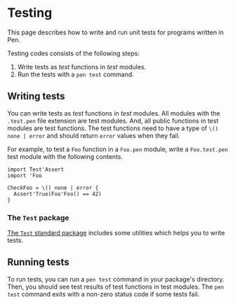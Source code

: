 # Testing

This page describes how to write and run unit tests for programs written in Pen.

Testing codes consists of the following steps:

1. Write tests as _test_ functions in _test_ modules.
1. Run the tests with a `pen test` command.

## Writing tests

You can write tests as _test_ functions in _test_ modules. All modules with the `.test.pen` file extension are test modules. And, all public functions in test modules are test functions. The test functions need to have a type of `\() none | error` and should return `error` values when they fail.

For example, to test a `Foo` function in a `Foo.pen` module, write a `Foo.test.pen` test module with the following contents.

```pen
import Test'Assert
import 'Foo

CheckFoo = \() none | error {
  Assert'True(Foo'Foo() == 42)
}
```

### The `Test` package

[The `Test` standard package](../references/standard-packages/test.md) includes some utilities which helps you to write tests.

## Running tests

To run tests, you can run a `pen test` command in your package's directory. Then, you should see test results of test functions in test modules. The `pen test` command exits with a non-zero status code if some tests fail.

